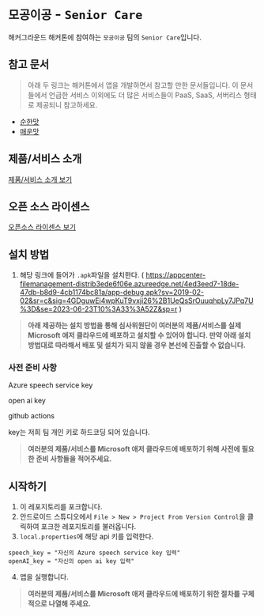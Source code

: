 # `모공이공` - `Senior Care`

해커그라운드 해커톤에 참여하는 `모공이공` 팀의 `Senior Care`입니다.

## 참고 문서

> 아래 두 링크는 해커톤에서 앱을 개발하면서 참고할 만한 문서들입니다. 이 문서들에서 언급한 서비스 이외에도 더 많은 서비스들이 PaaS, SaaS, 서버리스 형태로 제공되니 참고하세요.

- [순한맛](./REFERENCES_BASIC.md)
- [매운맛](./REFERENCES_ADVANCED.md)

## 제품/서비스 소개

<!-- 아래 링크는 지우지 마세요 -->
[제품/서비스 소개 보기](TOPIC.md)
<!-- 위 링크는 지우지 마세요 -->

## 오픈 소스 라이센스

<!-- 아래 링크는 지우지 마세요 -->
[오픈소스 라이센스 보기](./LICENSE)
<!-- 위 링크는 지우지 마세요 -->

## 설치 방법
1. 해당 링크에 들어가 `.apk`파일을 설치한다.
   ( https://appcenter-filemanagement-distrib3ede6f06e.azureedge.net/4ed3eed7-18de-47db-b8d9-4cb1174bc81a/app-debug.apk?sv=2019-02-02&sr=c&sig=4GDguwEi4wpKuT9vxji26%2B1UeQsSrOuuqhpLy7JPq7U%3D&se=2023-06-23T10%3A33%3A52Z&sp=r )
> **아래 제공하는 설치 방법을 통해 심사위원단이 여러분의 제품/서비스를 실제 Microsoft 애저 클라우드에 배포하고 설치할 수 있어야 합니다. 만약 아래 설치 방법대로 따라해서 배포 및 설치가 되지 않을 경우 본선에 진출할 수 없습니다.**

### 사전 준비 사항
Azure speech service key

open ai key

github actions

key는 저희 팀 개인 키로 하드코딩 되어 있습니다.
> **여러분의 제품/서비스를 Microsoft 애저 클라우드에 배포하기 위해 사전에 필요한 준비 사항들을 적어주세요.**

## 시작하기
1. 이 레포지토리를 포크합니다.
2. 안드로이드 스튜디오에서 `File > New > Project From Version Control`을 클릭하여 포크한 레포지토리를 불러옵니다.
3. `local.properties`에 해당 api 키를 입력한다.
```
speech_key = "자신의 Azure speech service key 입력"
openAI_key = "자신의 open ai key 입력"
```
4. 앱을 실행합니다.
> **여러분의 제품/서비스를 Microsoft 애저 클라우드에 배포하기 위한 절차를 구체적으로 나열해 주세요.**
